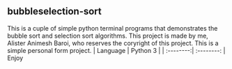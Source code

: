 ## bubbleselection-sort
This is a cuple of simple python terminal programs that demonstrates the bubble sort and selection sort algorithms.
This project is made by me, Alister Animesh Baroi, who reserves the coryright of this project.
This is a simple personal form project.
| Language  | Python 3   |
| :--------:| :--------: |
Enjoy
